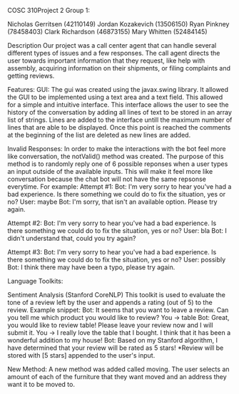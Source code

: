 COSC 310Project 2
Group 1:

Nicholas Gerritsen (42110149)
Jordan Kozakevich (13506150)
Ryan Pinkney (78458403)
Clark Richardson (46873155)
Mary Whitten (52484145)

Description
Our project was a call center agent that can handle several different types of issues and a few responses. The call agent directs the user towards important information that they request, like help with assembly, acquiring information on their shipments, or filing complaints and getting reviews. 

Features: 
GUI:
The gui was created using the javax.swing library. It allowed the GUI to be implemented using a text area and a text field. This allowed for a simple and intuitive interface. This interface allows the user to see the history of the conversation by adding all lines of text to be stored in an array list of strings. Lines are added to the interface untill the maximum number of lines that are able to be displayed. Once this point is reached the comments at the beginning of the list are deleted as new lines are added.  

Invalid Responses: 
In order to make the interactions with the bot feel more like conversation, the notValid() method was created. The purpose of this method is to randomly reply one of 6 possible reponses when a user types an input outside of the available inputs. This will make it feel more like conversation because the chat bot will not have the same repsonse everytime. For example:
Attempt #1:
Bot:  I'm very sorry to hear you've had a bad experience.
      Is there something we could do to fix the situation, yes or no?
User: maybe
Bot:  I'm sorry, that isn't an available option. Please try again.

Attempt #2:
Bot:  I'm very sorry to hear you've had a bad experience.
      Is there something we could do to fix the situation, yes or no?
User: bla
Bot:  I didn't understand that, could you try again?

Attempt #3:
Bot:  I'm very sorry to hear you've had a bad experience.
      Is there something we could do to fix the situation, yes or no?
User: possibly
Bot:  I think there may have been a typo, please try again.

Language Toolkits: 

Sentiment Analysis (Stanford CoreNLP)
This toolkit is used to evaluate the tone of a review left by the user and appends a rating (out of 5) to the review.
Example snippet: 
Bot: It seems that you want to leave a review. Can you tell me which product you would like to review?
You -> table
Bot: Great, you would like to review table! Please leave your review now and I will submit it.
You -> I really love the table that I bought. I think that it has been a wonderful addition to my house!
Bot: Based on my Stanford algorithm, I have determined that your review will be rated as 5 stars!
*Review will be stored with [5 stars] appended to the user's input.

New Method:
A new method was added called moving. The user selects an amount of each of the furniture that they want moved and an address they want it to be moved to.
